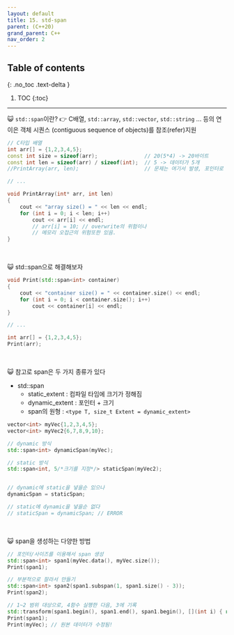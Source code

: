 ```yaml
---
layout: default
title: 15. std-span
parent: (C++20)
grand_parent: C++
nav_order: 2
---
```


## Table of contents
{: .no_toc .text-delta }

1. TOC
{:toc}

---

😺 `std::span`이란? 👉 C배열, `std::array`, `std::vector`, `std::string` ... 등의 연이은 객체 시퀀스 (contiguous sequence of objects)를 참조(refer)지원

```cpp
// C타입 배열
int arr[] = {1,2,3,4,5};
const int size = sizeof(arr);               // 20(5*4) -> 20바이트
const int len = sizeof(arr) / sizeof(int);  // 5 -> 데이터가 5개
//PrintArray(arr, len);                     // 문제는 여기서 발생, 포인터로 넘기기에 배열의 정보를 넘길수 없다 / 따라서 배열의 길이까지 넘기게 된다

// ...

void PrintArray(int* arr, int len)
{
	cout << "array size() = " << len << endl;
	for (int i = 0; i < len; i++)
		cout << arr[i] << endl;
        // arr[i] = 10; // overwrite의 위험이나
        // 메모리 오접근의 위험또한 있음.
}
```

<br>

😺 std::span으로 해결해보자

```cpp
void Print(std::span<int> container)
{
	cout << "container size() = " << container.size() << endl;
	for (int i = 0; i < container.size(); i++)
		cout << container[i] << endl;
}

// ...

int arr[] = {1,2,3,4,5};
Print(arr);
```

<br>

😺 참고로 span은 두 가지 종류가 있다

* std::span
    - static_extent : 컴파일 타임에 크기가 정해짐
    - dynamic_extent : 포인터 + 크기
    - span의 원형 : `<type T, size_t Extent = dynamic_extent>`

```cpp
vector<int> myVec{1,2,3,4,5};
vector<int> myVec2{6,7,8,9,10};

// dynamic 방식
std::span<int> dynamicSpan(myVec);

// static 방식
std::span<int, 5/*크기를 지정*/> staticSpan(myVec2);


// dynamic에 static을 넣을순 있으나
dynamicSpan = staticSpan;

// static에 dynamic을 넣을순 없다
// staticSpan = dynamicSpan; // ERROR
```

<br>

😺 span을 생성하는 다양한 방법

```cpp
// 포인터/사이즈를 이용해서 span 생성
std::span<int> span1(myVec.data(), myVec.size());
Print(span1);

// 부분적으로 잘라서 만들기
std::span<int> span2(span1.subspan(1, span1.size() - 3));
Print(span2);

// 1~2 범위 대상으로, 4함수 실행한 다음, 3에 기록
std::transform(span1.begin(), span1.end(), span1.begin(), [](int i) { return i*i; });
Print(span1);
Print(myVec); // 원본 데이터가 수정됨!
```